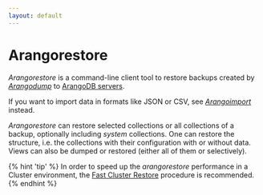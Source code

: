 ```yaml
---
layout: default
---
```

Arangorestore
=============

_Arangorestore_ is a command-line client tool to restore backups created by
[_Arangodump_](programs-arangodump.html) to
[ArangoDB servers](programs-arangod.html).

If you want to import data in formats like JSON or CSV, see
[_Arangoimport_](programs-arangoimport.html) instead.

_Arangorestore_ can restore selected collections or all collections of a backup,
optionally including _system_ collections. One can restore the structure, i.e.
the collections with their configuration with or without data.
Views can also be dumped or restored (either all of them or selectively).

{% hint 'tip' %}
In order to speed up the _arangorestore_ performance in a Cluster environment,
the [Fast Cluster Restore](programs-arangorestore-fastclusterrestore.html)
procedure is recommended.
{% endhint %}
